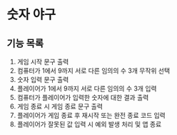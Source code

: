 # 숫자 야구

## 기능 목록
1. 게임 시작 문구 출력
2. 컴퓨터가 1에서 9까지 서로 다른 임의의 수 3개 무작위 선택
3. 숫자 입력 문구 출력
4. 플레이어가 1에서 9까지 서로 다른 임의의 수 3개 입력
5. 컴퓨터가 플레이어가 입력한 숫자에 대한 결과 출력
6. 게임 종료 시 게임 종료 문구 출력
7. 플레이어가 게임 종료 후 재시작 또는 완전 종료 코드 입력 
8. 플레이어가 잘못된 값 입력 시 예외 발생 처리 및 앱 종료
